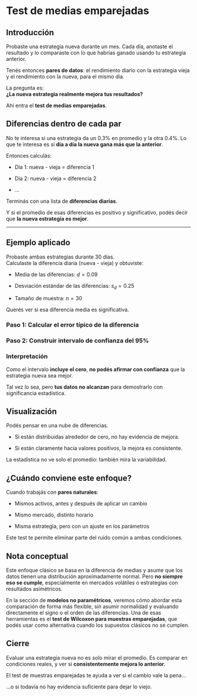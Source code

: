 # Test de medias emparejadas

## Introducción

Probaste una estrategia nueva durante un mes. Cada día, anotaste el resultado y lo comparaste con lo que habrías ganado usando tu estrategia anterior.

Tenés entonces **pares de datos**: el rendimiento diario con la estrategia vieja y el rendimiento con la nueva, para el mismo día.

La pregunta es:\
**¿La nueva estrategia realmente mejora tus resultados?**

Ahí entra el **test de medias emparejadas**.


## Diferencias dentro de cada par

No te interesa si una estrategia da un 0.3% en promedio y la otra 0.4%.
Lo que te interesa es si **día a día la nueva gana más que la anterior**.

Entonces calculás:

* Día 1: nueva - vieja = diferencia 1

* Día 2: nueva - vieja = diferencia 2

* ...

Terminás con una lista de **diferencias diarias**.

Y si el promedio de esas diferencias es positivo y significativo, podés decir que **la nueva estrategia es mejor**.

***

## Ejemplo aplicado

Probaste ambas estrategias durante 30 días.\
Calculaste la diferencia diaria (nueva - vieja) y obtuviste:

* Media de las diferencias: $d = 0.09$

* Desviación estándar de las diferencias: $s_d = 0.25$

* Tamaño de muestra: $n = 30$

Querés ver si esa diferencia media es significativa.

### Paso 1: Calcular el error típico de la diferencia

### Paso 2: Construir intervalo de confianza del 95%

### Interpretación

Como el intervalo **incluye el cero**, **no podés afirmar con confianza** que la estrategia nueva sea mejor.

Tal vez lo sea, pero **tus datos no alcanzan** para demostrarlo con significancia estadística.

## Visualización

Podés pensar en una nube de diferencias.

* Si están distribuidas alrededor de cero, no hay evidencia de mejora.

* Si están claramente hacia valores positivos, la mejora es consistente.

La estadística no ve solo el promedio: también mira la variabilidad.

## ¿Cuándo conviene este enfoque?

Cuando trabajás con **pares naturales**:

* Mismos activos, antes y después de aplicar un cambio

* Mismo mercado, distinto horario

* Misma estrategia, pero con un ajuste en los parámetros

Este test te permite eliminar parte del ruido común a ambas condiciones.


## Nota conceptual

Este enfoque clásico se basa en la diferencia de medias y asume que los datos tienen una distribución aproximadamente normal. Pero **no siempre eso se cumple**, especialmente en mercados volátiles o estrategias con resultados asimétricos.

En la sección de **modelos no paramétricos**, veremos cómo abordar esta comparación de forma más flexible, sin asumir normalidad y evaluando directamente el signo o el orden de las diferencias. Una de esas herramientas es el **test de Wilcoxon para muestras emparejadas**, que podés usar como alternativa cuando los supuestos clásicos no se cumplen.


## Cierre

Evaluar una estrategia nueva no es solo mirar el promedio.
Es comparar en condiciones reales, y ver si **consistentemente mejora lo anterior**.

El test de muestras emparejadas te ayuda a ver si el cambio vale la pena...

...o si todavía no hay evidencia suficiente para dejar lo viejo.

